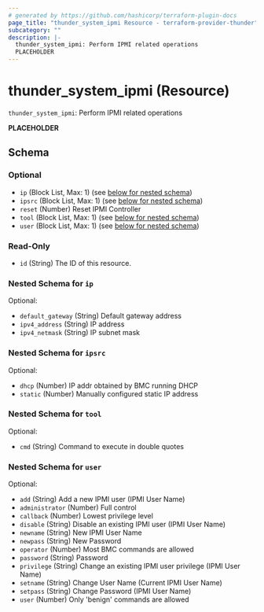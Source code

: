 ```yaml
---
# generated by https://github.com/hashicorp/terraform-plugin-docs
page_title: "thunder_system_ipmi Resource - terraform-provider-thunder"
subcategory: ""
description: |-
  thunder_system_ipmi: Perform IPMI related operations
  PLACEHOLDER
---
```


# thunder_system_ipmi (Resource)

`thunder_system_ipmi`: Perform IPMI related operations

__PLACEHOLDER__



<!-- schema generated by tfplugindocs -->
## Schema

### Optional

- `ip` (Block List, Max: 1) (see [below for nested schema](#nestedblock--ip))
- `ipsrc` (Block List, Max: 1) (see [below for nested schema](#nestedblock--ipsrc))
- `reset` (Number) Reset IPMI Controller
- `tool` (Block List, Max: 1) (see [below for nested schema](#nestedblock--tool))
- `user` (Block List, Max: 1) (see [below for nested schema](#nestedblock--user))

### Read-Only

- `id` (String) The ID of this resource.

<a id="nestedblock--ip"></a>
### Nested Schema for `ip`

Optional:

- `default_gateway` (String) Default gateway address
- `ipv4_address` (String) IP address
- `ipv4_netmask` (String) IP subnet mask


<a id="nestedblock--ipsrc"></a>
### Nested Schema for `ipsrc`

Optional:

- `dhcp` (Number) IP addr obtained by BMC running DHCP
- `static` (Number) Manually configured static IP address


<a id="nestedblock--tool"></a>
### Nested Schema for `tool`

Optional:

- `cmd` (String) Command to execute in double quotes


<a id="nestedblock--user"></a>
### Nested Schema for `user`

Optional:

- `add` (String) Add a new IPMI user (IPMI User Name)
- `administrator` (Number) Full control
- `callback` (Number) Lowest privilege level
- `disable` (String) Disable an existing IPMI user (IPMI User Name)
- `newname` (String) New IPMI User Name
- `newpass` (String) New Password
- `operator` (Number) Most BMC commands are allowed
- `password` (String) Password
- `privilege` (String) Change an existing IPMI user privilege (IPMI User Name)
- `setname` (String) Change User Name (Current IPMI User Name)
- `setpass` (String) Change Password (IPMI User Name)
- `user` (Number) Only 'benign' commands are allowed



